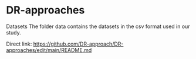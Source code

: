 # DR-approaches

Datasets
The folder data contains the datasets in the csv format used in our study.

Direct link: https://github.com/DR-approach/DR-approaches/edit/main/README.md

